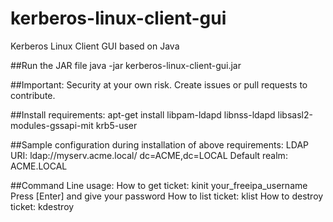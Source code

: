 # kerberos-linux-client-gui
Kerberos Linux Client GUI based on Java

##Run the JAR file 
java -jar kerberos-linux-client-gui.jar

##Important:
Security at your own risk. Create issues or pull requests to contribute.

##Install requirements:
apt-get install libpam-ldapd libnss-ldapd libsasl2-modules-gssapi-mit krb5-user

##Sample configuration during installation of above requirements:
LDAP URI: ldap://myserv.acme.local/
dc=ACME,dc=LOCAL
Default realm: ACME.LOCAL

##Command Line usage:
How to get ticket:
  kinit your_freeipa_username
  Press [Enter] and give your password
How to list ticket:
  klist
How to destroy ticket:
  kdestroy
